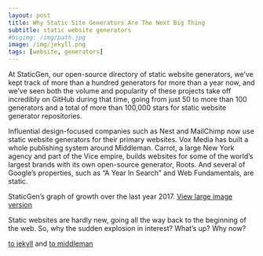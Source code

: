```yaml
---
layout: post
title: Why Static Site Generators Are The Next Big Thing
subtitle: static website generators
#bigimg: /img/path.jpg
image: /img/jekyll.png
tags: [website, generators]
---
```


At StaticGen, our open-source directory of static website generators, we’ve kept track of more than a hundred generators for more than a year now, and we’ve seen both the volume and popularity of these projects take off incredibly on GitHub during that time, going from just 50 to more than 100 generators and a total of more than 100,000 stars for static website generator repositories.

Influential design-focused companies such as Nest and MailChimp now use static website generators for their primary websites. Vox Media has built a whole publishing system around Middleman. Carrot, a large New York agency and part of the Vice empire, builds websites for some of the world’s largest brands with its own open-source generator, Roots. And several of Google’s properties, such as “A Year In Search” and Web Fundamentals, are static.

StaticGen’s graph of growth over the last year 2017. [View large image version](https://cloud.netlifyusercontent.com/assets/344dbf88-fdf9-42bb-adb4-46f01eedd629/7c8d7c77-5a83-4aa3-9968-f64b575feabd/01-staticgen-stats-opt.png)

Static websites are hardly new, going all the way back to the beginning of the web. So, why the sudden explosion in interest? What’s up? Why now?

[to jekyll](https://jekyllrb.com) and [to middleman](https://middlemanapp.com)